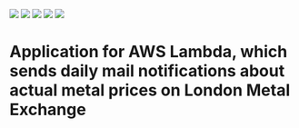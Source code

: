 [![](https://img.shields.io/badge/Java-21-blue)](/pom.xml)
[![](https://img.shields.io/badge/Spring%20Boot-3.4.4-blue)](/pom.xml)
[![](https://img.shields.io/badge/Testcontainers-1.20.6-blue)](/pom.xml)
[![](https://img.shields.io/badge/Maven-3.9.9-blue)](https://img.shields.io/badge/maven-v3.9.9-blue)
[![](https://img.shields.io/badge/License-MIT-blue.svg)](https://opensource.org/licenses/MIT)

# Application for AWS Lambda, which sends daily mail notifications about actual metal prices on London Metal Exchange
